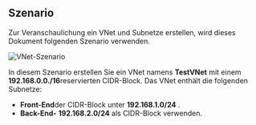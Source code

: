 ## <a name="scenario"></a>Szenario

Zur Veranschaulichung ein VNet und Subnetze erstellen, wird dieses Dokument folgenden Szenario verwenden.

![VNet-Szenario](./media/virtual-networks-create-vnet-scenario-include/vnet-scenario.png)

In diesem Szenario erstellen Sie ein VNet namens **TestVNet** mit einem **192.168.0.0./16**reservierten CIDR-Block. Das VNet enthält die folgenden Subnetze: 

- **Front-End**der CIDR-Block unter **192.168.1.0/24** .
- **Back-End-** **192.168.2.0/24** als CIDR-Block verwenden.

 